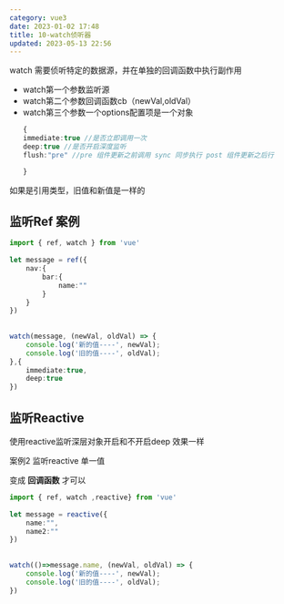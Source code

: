 ```yaml
---
category: vue3
date: 2023-01-02 17:48
title: 10-watch侦听器
updated: 2023-05-13 22:56
---
```


watch 需要侦听特定的数据源，并在单独的回调函数中执行副作用

- watch第一个参数监听源
- watch第二个参数回调函数cb（newVal,oldVal）
- watch第三个参数一个options配置项是一个对象
    ```ts
    {
    immediate:true //是否立即调用一次
    deep:true //是否开启深度监听
    flush:"pre" //pre 组件更新之前调用 sync 同步执行 post 组件更新之后行

    }
    ```

如果是引用类型，旧值和新值是一样的

## 监听Ref 案例

```ts
import { ref, watch } from 'vue'
 
let message = ref({
    nav:{
        bar:{
            name:""
        }
    }
})
 
 
watch(message, (newVal, oldVal) => {
    console.log('新的值----', newVal);
    console.log('旧的值----', oldVal);
},{
    immediate:true,
    deep:true
})
```

## 监听Reactive

使用reactive监听深层对象开启和不开启deep 效果一样

案例2 监听reactive 单一值

变成 **回调函数** 才可以 

```ts
import { ref, watch ,reactive} from 'vue'
 
let message = reactive({
    name:"",
    name2:""
})
 
 
watch(()=>message.name, (newVal, oldVal) => {
    console.log('新的值----', newVal);
    console.log('旧的值----', oldVal);
})
```
